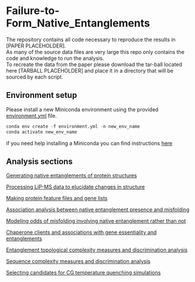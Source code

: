 # Failure-to-Form_Native_Entanglements

The repository contains all code necessary to reproduce the results in [PAPER PLACEHOLDER].   
As many of the source data files are very large this repo only contains the code and knowledge to run the analysis.  
To recreate the data from the paper please download the tar-ball located here [TARBALL PLACEHOLDER] and place it in a directory that will be sourced by each script.  

## Environment setup
Please install a new Miniconda environment using the provided [environment.yml](environment.yml) file.
```python
conda env create -f environment.yml -n new_env_name
conda activate new_env_name
```
if you need help installing a Miniconda you can find instructions [here](https://docs.anaconda.com/miniconda/miniconda-install/) 

## Analysis sections 

[Generating native entanglements of protein structures](Native_Entanglements_in_PDBs/)  
  
[Processing LiP-MS data to elucidate changes in structure](Processing_LiP-MS_data/)  
  
[Making protein feature files and gene lists](Make_Protein_Feature_Files/)  
  
[Association analysis between native entanglement presence and misfolding](Association_Native_Entanglements_and_Misfolding/)  
  
[Modeling odds of misfolding involving native entanglement rather than not](Modeling_Odds_of_Misfolding/)  
  
[Chaperone clients and associations with gene essentiality and entanglements](Chaperone_Client_Associations/)  
  
[Entanglement topological complexity measures and discrimination analysis](Entanglement_Topological_Complexity_and_Discrimination/)  
  
[Sequence complexity measures and discrimination analysis](Sequence_Complexity_and_Discrimination/)  
  
[Selecting candidates for CG temperature quenching simulations](Candidate_Selection_for_CG_T-quench_Sims/)  


